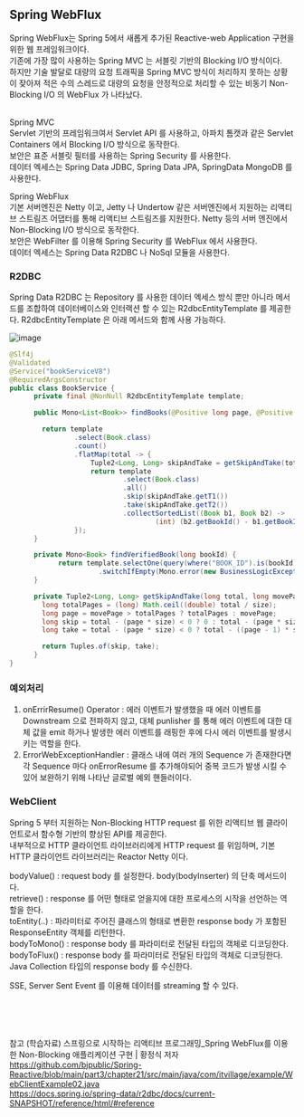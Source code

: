 ## Spring WebFlux


Spring WebFlux는 Spring 5에서 새롭게 추가된 Reactive-web Application 구현을 위한 웹 프레임워크이다. <br>
기존에 가장 많이 사용하는 Spring MVC 는 서블릿 기반의 Blocking I/O 방식이다. <br>
하지만 기술 발달로 대량의 요청 트래픽을 Spring MVC 방식이 처리하지 못하는 상황이 잦아져 적은 수의 스레드로 대량의 요청을 안정적으로 처리할 수 있는 비동기 Non-Blocking I/O 의 WebFlux 가 나타났다. <br>
<br>

Spring MVC <br>
Servlet 기반의 프레임워크여서 Servlet API 를 사용하고, 아파치 톰캣과 같은 Servlet Containers 에서 Blocking I/O 방식으로 동작한다.<br>
보안은 표준 서블릿 필터를 사용하는 Spring Security 를 사용한다. <br>
데이터 엑세스는 Spring Data JDBC, Spring Data JPA, SpringData MongoDB 를 사용한다.<br>

Spring WebFlux <br>
기본 서버엔진은 Netty 이고, Jetty 나 Undertow 같은 서버엔진에서 지원하는 리액티브 스트림즈 어댑터를 통해 리액티브 스트림즈를 지원한다.
Netty 등의 서버 엔진에서 Non-Blocking I/O 방식으로 동작한다.<br>
보안은 WebFilter 를 이용해 Spring Security 를 WebFlux 에서 사용한다. <br>
데이터 엑세스는 Spring Data R2DBC 나 NoSql 모듈을 사용한다. <br>

### R2DBC
Spring Data R2DBC 는 Repository 를 사용한 데이터 엑세스 방식 뿐만 아니라 메서드를 조합하여 데이터베이스와 인터랙션 할 수 있는 R2dbcEntityTemplate 를 제공한다. R2dbcEntityTemplate 은 아래 메서드와 함께 사용 가능하다. 

![image](https://github.com/user-attachments/assets/318b9c1d-0fc6-43da-bcaf-58dabe9450a5)

```java
@Slf4j
@Validated
@Service("bookServiceV8")
@RequiredArgsConstructor
public class BookService {
      private final @NonNull R2dbcEntityTemplate template;

      public Mono<List<Book>> findBooks(@Positive long page, @Positive long size) {

        return template
                .select(Book.class)
                .count()
                .flatMap(total -> {
                    Tuple2<Long, Long> skipAndTake = getSkipAndTake(total, page, size);
                    return template
                            .select(Book.class)
                            .all()
                            .skip(skipAndTake.getT1())
                            .take(skipAndTake.getT2())
                            .collectSortedList((Book b1, Book b2) ->
                                    (int) (b2.getBookId() - b1.getBookId()));
                });
      }

      private Mono<Book> findVerifiedBook(long bookId) {
            return template.selectOne(query(where("BOOK_ID").is(bookId)), Book.class)
                      .switchIfEmpty(Mono.error(new BusinessLogicException(ExceptionCode.BOOK_NOT_FOUND)));
      }

      private Tuple2<Long, Long> getSkipAndTake(long total, long movePage, long size) {
        long totalPages = (long) Math.ceil((double) total / size);
        long page = movePage > totalPages ? totalPages : movePage;
        long skip = total - (page * size) < 0 ? 0 : total - (page * size);
        long take = total - (page * size) < 0 ? total - ((page - 1) * size) : size;

        return Tuples.of(skip, take);
      }
}
```

### 예외처리
1. onErrirResume() Operator : 에러 이벤트가 발생했을 때 에러 이벤트를 Downstream 으로 전파하지 않고, 대체 punlisher 를 통해 에러 이벤트에 대한 대체 값을 emit 하거나 발생한 에러 이벤트를 래핑한 후에 다시 에러 이벤트를 발생시키는 역할을 한다. <br>
2. ErrorWebExceptionHandler : 클래스 내에 여러 개의 Sequence 가 존재한다면 각 Sequence 마다 onErrorResume 를 추가해야되어 중복 코드가 발생 시킬 수 있어 보완하기 위해 나타난 글로벌 예외 핸들러이다.<br>

### WebClient
Spring 5 부터 지원하는 Non-Blocking HTTP request 를 위한 리액티브 웹 클라이언트로서 함수형 기반의 향상된 API를 제공한다. <br>
내부적으로 HTTP 클라이언트 라이브러리에게 HTTP request 를 위임하며, 기본 HTTP 클라이언트 라이브러리는 Reactor Netty 이다. <br>

bodyValue() : request body 를 설정한다. body(bodyInserter) 의 단축 메서드이다. <br>
retrieve() : response 를 어떤 형태로 얻을지에 대한 프로세스의 시작을 선언하는 역할을 한다. <br>
toEntity(..) : 파라미터로 주어진 클래스의 형태로 변환한 response body 가 포함된 ResponseEntity 객체를 리턴한다. <br>
bodyToMono() : response body 를 파라미터로 전달된 타입의 객체로 디코딩한다. <br>
bodyToFlux() : response body 를 파라미터로 전달된 타입의 객체로 디코딩한다. Java Collection 타입의 response body 를 수신한다. <br>

SSE, Server Sent Event 를 이용해 데이터를 streaming 할 수 있다.<br>



<br><br><br><br>
참고 (학습자료)
스프링으로 시작하는 리액티브 프로그래밍_Spring WebFlux를 이용한 Non-Blocking 애플리케이션 구현 | 황정식 저자 <br>
https://github.com/bjpublic/Spring-Reactive/blob/main/part3/chapter21/src/main/java/com/itvillage/example/WebClientExample02.java <br>
https://docs.spring.io/spring-data/r2dbc/docs/current-SNAPSHOT/reference/html/#reference <br>
